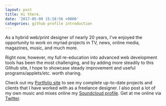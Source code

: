 ```yaml
---
layout: post
title: Hi there.
date: '2017-05-09 15:18:56 +0000'
categories: github profile introduction
---
```


As a hybrid web/print designer of nearly 20 years, I've enjoyed the opportunity to work on myriad projects in TV, news, online media, magazines, music, and much more.

Right now, however, my full re-education into advanced web development tools has been the most challenging, and by adding more steadily to this Github site, I hope to showcase steady improvement and useful programs/applets/etc. worth sharing.

Check out my [Portfolio site][portfolio-site] to see my complete up-to-date projects and clients that I have worked with as a freelance designer. I also post a lot of my own music and mixes online my [Soundcloud profile][soundcloud-profile]. Get at me online via [Twitter][my-twitter].

[my-twitter]: https://twitter.com/av1k
[portfolio-site]: http://harbinger-industries.net
[soundcloud-profile]: https://soundcloud.com/djsevendc
